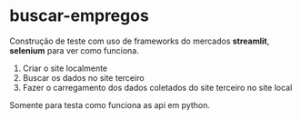 ﻿# buscar-empregos
Construção de teste com uso de frameworks do mercados <b>streamlit</b>, <b>selenium</b> para ver como funciona.

1. Criar o site localmente
2. Buscar os dados no site terceiro
3. Fazer o carregamento dos dados coletados do site terceiro no site local

Somente para testa como funciona as api em python.
